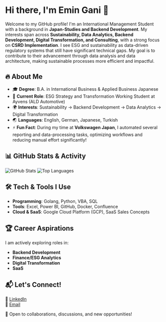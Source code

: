 # Hi there, I'm Emin Gani 👋

Welcome to my GitHub profile! I'm an International Management Student with a background in **Japan-Studies and Backend Development**. My interests span across **Sustainability, Data Analytics, Backend Development, Digital Transformation, and Consulting**, with a strong focus on **CSRD Implementation**. I see ESG and sustainability as data-driven regulatory systems that still have significant technical gaps. My goal is to contribute to their advancement through data analysis and data architecture, making sustainable processes more efficient and impactful.

## 🔥 About Me
- 🎓 **Degree**: B.A. in International Business & Applied Business Japanese
- 💼 **Current Role**: ESG Strategy and Transformation Working Student at Ayvens (ALD Automotive)
- 🌍 **Interests**: Sustainability → Backend Development → Data Analytics → Digital Transformation
- 🌏 **Languages**: English, German, Japanese, Turkish
- ⚡ **Fun Fact**: During my time at **Volkswagen Japan**, I automated several reporting and data-processing tasks, optimizing workflows and reducing manual effort significantly!

## 📊 GitHub Stats & Activity
![GitHub Stats](https://github-readme-stats.vercel.app/api?username=Plymouther&show_icons=true&theme=dark&bg_color=1e1e1e&hide=stars,contribs&hide_title=true)
![Top Languages](https://github-readme-stats.vercel.app/api/top-langs?username=Plymouther&show_icons=true&locale=en&layout=compact&theme=dark&bg_color=1e1e1e)

## 🛠️ Tech & Tools I Use
- **Programming**: Golang, Python, VBA, SQL
- **Tools**: Excel, Power BI, GitHub, Docker, Confluence
- **Cloud & SaaS**: Google Cloud Platform (GCP), SaaS Sales Concepts

## 🏆 Career Aspirations
I am actively exploring roles in:
- **Backend Development**
- **Finance/ESG Analytics**
- **Digital Transformation**
- **SaaS**

## 📬 Let's Connect!
💼 [LinkedIn](https://www.linkedin.com/in/emin-gani-1623b3236)  
📧 [Email](mailto:gani.emin.bewerbungen@hotmail.com)  

🚀 Open to collaborations, discussions, and new opportunities!
